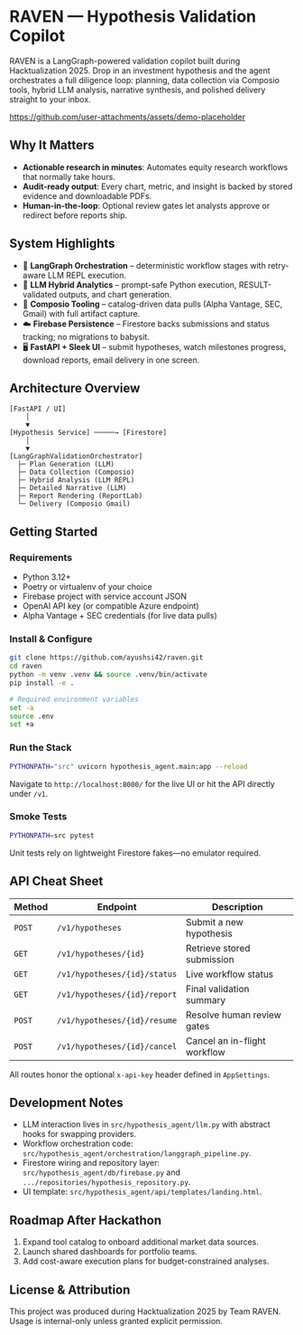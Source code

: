 # RAVEN — Hypothesis Validation Copilot

RAVEN is a LangGraph-powered validation copilot built during Hacktualization 2025. Drop in an investment hypothesis and the agent orchestrates a full diligence loop: planning, data collection via Composio tools, hybrid LLM analysis, narrative synthesis, and polished delivery straight to your inbox.

https://github.com/user-attachments/assets/demo-placeholder

## Why It Matters
- **Actionable research in minutes**: Automates equity research workflows that normally take hours.
- **Audit-ready output**: Every chart, metric, and insight is backed by stored evidence and downloadable PDFs.
- **Human-in-the-loop**: Optional review gates let analysts approve or redirect before reports ship.

## System Highlights
- 🔁 **LangGraph Orchestration** – deterministic workflow stages with retry-aware LLM REPL execution.
- 🧠 **LLM Hybrid Analytics** – prompt-safe Python execution, RESULT-validated outputs, and chart generation.
- 🔌 **Composio Tooling** – catalog-driven data pulls (Alpha Vantage, SEC, Gmail) with full artifact capture.
- ☁️ **Firebase Persistence** – Firestore backs submissions and status tracking; no migrations to babysit.
- 🖥️ **FastAPI + Sleek UI** – submit hypotheses, watch milestones progress, download reports, email delivery in one screen.

## Architecture Overview
```
[FastAPI / UI]
	│
	▼
[Hypothesis Service] ─────→ [Firestore]
	│
	▼
[LangGraphValidationOrchestrator]
  ├─ Plan Generation (LLM)
  ├─ Data Collection (Composio)
  ├─ Hybrid Analysis (LLM REPL)
  ├─ Detailed Narrative (LLM)
  ├─ Report Rendering (ReportLab)
  └─ Delivery (Composio Gmail)
```

## Getting Started

### Requirements
- Python 3.12+
- Poetry or virtualenv of your choice
- Firebase project with service account JSON
- OpenAI API key (or compatible Azure endpoint)
- Alpha Vantage + SEC credentials (for live data pulls)

### Install & Configure
```bash
git clone https://github.com/ayushsi42/raven.git
cd raven
python -m venv .venv && source .venv/bin/activate
pip install -e .

# Required environment variables
set -a
source .env
set +a
```

### Run the Stack
```bash
PYTHONPATH="src" uvicorn hypothesis_agent.main:app --reload
```

Navigate to `http://localhost:8000/` for the live UI or hit the API directly under `/v1`.

### Smoke Tests
```bash
PYTHONPATH=src pytest
```

Unit tests rely on lightweight Firestore fakes—no emulator required.

## API Cheat Sheet
| Method | Endpoint | Description |
| ------ | -------- | ----------- |
| `POST` | `/v1/hypotheses` | Submit a new hypothesis |
| `GET` | `/v1/hypotheses/{id}` | Retrieve stored submission |
| `GET` | `/v1/hypotheses/{id}/status` | Live workflow status |
| `GET` | `/v1/hypotheses/{id}/report` | Final validation summary |
| `POST` | `/v1/hypotheses/{id}/resume` | Resolve human review gates |
| `POST` | `/v1/hypotheses/{id}/cancel` | Cancel an in-flight workflow |

All routes honor the optional `x-api-key` header defined in `AppSettings`.

## Development Notes
- LLM interaction lives in `src/hypothesis_agent/llm.py` with abstract hooks for swapping providers.
- Workflow orchestration code: `src/hypothesis_agent/orchestration/langgraph_pipeline.py`.
- Firestore wiring and repository layer: `src/hypothesis_agent/db/firebase.py` and `.../repositories/hypothesis_repository.py`.
- UI template: `src/hypothesis_agent/api/templates/landing.html`.

## Roadmap After Hackathon
1. Expand tool catalog to onboard additional market data sources.
2. Launch shared dashboards for portfolio teams.
3. Add cost-aware execution plans for budget-constrained analyses.

## License & Attribution
This project was produced during Hacktualization 2025 by Team RAVEN. Usage is internal-only unless granted explicit permission.